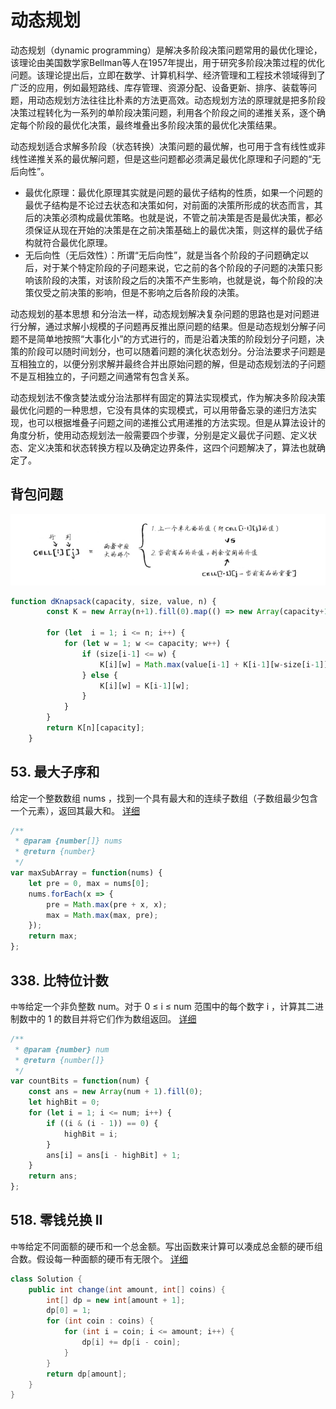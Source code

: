 # 动态规划
动态规划（dynamic programming）是解决多阶段决策问题常用的最优化理论，该理论由美国数学家Bellman等人在1957年提出，用于研究多阶段决策过程的优化问题。该理论提出后，立即在数学、计算机科学、经济管理和工程技术领域得到了广泛的应用，例如最短路线、库存管理、资源分配、设备更新、排序、装载等问题，用动态规划方法往往比朴素的方法更高效。动态规划方法的原理就是把多阶段决策过程转化为一系列的单阶段决策问题，利用各个阶段之间的递推关系，逐个确定每个阶段的最优化决策，最终堆叠出多阶段决策的最优化决策结果。

动态规划适合求解多阶段（状态转换）决策问题的最优解，也可用于含有线性或非线性递推关系的最优解问题，但是这些问题都必须满足最优化原理和子问题的“无后向性”。

- 最优化原理：最优化原理其实就是问题的最优子结构的性质，如果一个问题的最优子结构是不论过去状态和决策如何，对前面的决策所形成的状态而言，其后的决策必须构成最优策略。也就是说，不管之前决策是否是最优决策，都必须保证从现在开始的决策是在之前决策基础上的最优决策，则这样的最优子结构就符合最优化原理。
- 无后向性（无后效性）：所谓“无后向性”，就是当各个阶段的子问题确定以后，对于某个特定阶段的子问题来说，它之前的各个阶段的子问题的决策只影响该阶段的决策，对该阶段之后的决策不产生影响，也就是说，每个阶段的决策仅受之前决策的影响，但是不影响之后各阶段的决策。

动态规划的基本思想
和分治法一样，动态规划解决复杂问题的思路也是对问题进行分解，通过求解小规模的子问题再反推出原问题的结果。但是动态规划分解子问题不是简单地按照“大事化小”的方式进行的，而是沿着决策的阶段划分子问题，决策的阶段可以随时间划分，也可以随着问题的演化状态划分。分治法要求子问题是互相独立的，以便分别求解并最终合并出原始问题的解，但是动态规划法的子问题不是互相独立的，子问题之间通常有包含关系。

动态规划法不像贪婪法或分治法那样有固定的算法实现模式，作为解决多阶段决策最优化问题的一种思想，它没有具体的实现模式，可以用带备忘录的递归方法实现，也可以根据堆叠子问题之间的递推公式用递推的方法实现。但是从算法设计的角度分析，使用动态规划法一般需要四个步骤，分别是定义最优子问题、定义状态、定义决策和状态转换方程以及确定边界条件，这四个问题解决了，算法也就确定了。

## 背包问题
![An image](./images/dp-knapsack.png)
```js
function dKnapsack(capacity, size, value, n) {
		const K = new Array(n+1).fill(0).map(() => new Array(capacity+1).fill(0));

		for (let  i = 1; i <= n; i++) {
			for (let w = 1; w <= capacity; w++) {
				if (size[i-1] <= w) {
					K[i][w] = Math.max(value[i-1] + K[i-1][w-size[i-1]], K[i-1][w]);
				} else {
					K[i][w] = K[i-1][w];
				}
			}
		}
		return K[n][capacity];
	}
```

## 53. 最大子序和
给定一个整数数组 nums ，找到一个具有最大和的连续子数组（子数组最少包含一个元素），返回其最大和。
[详细](https://leetcode-cn.com/problems/maximum-subarray/)
```js
/**
 * @param {number[]} nums
 * @return {number}
 */
var maxSubArray = function(nums) {
    let pre = 0, max = nums[0];
    nums.forEach(x => {
        pre = Math.max(pre + x, x);
        max = Math.max(max, pre);
    });
    return max;
};
```

## 338. 比特位计数
`中等`给定一个非负整数 num。对于 0 ≤ i ≤ num 范围中的每个数字 i ，计算其二进制数中的 1 的数目并将它们作为数组返回。
[详细](https://leetcode-cn.com/problems/counting-bits/)

```js
/**
 * @param {number} num
 * @return {number[]}
 */
var countBits = function(num) {
    const ans = new Array(num + 1).fill(0);
    let highBit = 0;
    for (let i = 1; i <= num; i++) {
        if ((i & (i - 1)) == 0) {
            highBit = i;
        }
        ans[i] = ans[i - highBit] + 1;
    }
    return ans;
};
```

## 518. 零钱兑换 II
`中等`给定不同面额的硬币和一个总金额。写出函数来计算可以凑成总金额的硬币组合数。假设每一种面额的硬币有无限个。
[详细](https://leetcode-cn.com/problems/coin-change-2/)

```java
class Solution {
    public int change(int amount, int[] coins) {
        int[] dp = new int[amount + 1];
        dp[0] = 1;
        for (int coin : coins) {
            for (int i = coin; i <= amount; i++) {
                dp[i] += dp[i - coin];
            }
        }
        return dp[amount];
    }
}
```